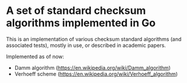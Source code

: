 # A set of standard checksum algorithms implemented in Go

This is an implementation of various checksum standard algorithms (and associated tests), mostly in use, or described in academic papers.

Implemented as of now:

- Damm algorithm (https://en.wikipedia.org/wiki/Damm_algorithm)
- Verhoeff scheme (https://en.wikipedia.org/wiki/Verhoeff_algorithm)
